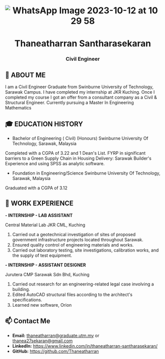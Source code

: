# <h1 align="center"> ![WhatsApp Image 2023-10-12 at 10 29 58](https://github.com/drshahizan/BDM/assets/147620335/79796237-9560-45d7-96cf-85ebb7805d28)</h1>
# <h1 align="center">Thaneatharran Santharasekaran</h1>
<h3 align="center"> Civil Engineer</h3>

## 🌟 ABOUT ME

I am a Civil Engineer Graduate from Swinburne University of Technology, Sarawak Campus. I have completed my internship at JKR Kuching. Once I completed my course I got an offer from a consultant company as a Civil & Structural Engineer. Currently pursuing a Master In Engineering Mathematics 

## 🎓 EDUCATION HISTORY

- Bachelor of Engineering ( Civil) (Honours)
  Swinburne University Of Technology, Sarawak, Malaysia

Completed with a CGPA of 3.22 and 1 Dean's List. FYRP in significant barriers to a Green Supply Chain in Housing Delivery: Sarawak Builder's Experience and using
SPSS as analytic software.

- Foundation in Engineering/Science
Swinburne University Of Technology, Sarawak, Malaysia

Graduated with a CGPA of 3.12

## 💼 WORK EXPERIENCE

**- INTERNSHIP - LAB ASSISTANT**

Central Material Lab JKR CML, Kuching

1) Carried out a geotechnical investigation of sites of proposed
    government infrastructure projects located throughout Sarawak.
2) Ensured quality control of engineering materials and works.
3) Carried out laboratory testing, site investigations, calibration
    works, and the supply of test equipment.

**- INTERNSHIP - ASSISTANT DESIGNER**

Jurutera CMP Sarawak Sdn Bhd, Kuching

1) Carried out research for an engineering-related legal case involving a building.
2) Edited AutoCAD structural files according to the architect's specifications.
3) Learned new software, Orion

## 📫 Contact Me

- **Email:** thaneatharran@graduate.utm.my or thanea27sekaran@gmail.com
- **LinkedIn:** https://www.linkedin.com/in/thaneatharran-santharasekaran/
- **GitHub:** https://github.com/Thaneatharran

